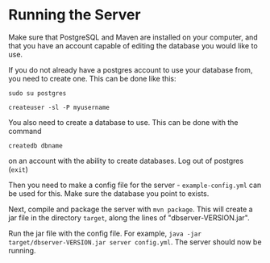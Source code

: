 # Running the Server

Make sure that PostgreSQL and Maven are installed on your computer, and that you
have an account capable of editing the database you would like to use.

If you do not already have a postgres account to use your database from, you need
to create one. This can be done like this:
```
sudo su postgres

createuser -sl -P myusername
```

You also need to create a database to use. This can be done with the command
```
createdb dbname
```
on an account with the ability to create databases. Log out of postgres (```exit```)

Then you need to make a config file for the server - ```example-config.yml```
can be used for this. Make sure the database you point to exists.

Next, compile and package the server with ```mvn package```. This will create a
jar file in the directory ```target```, along the lines of "dbserver-VERSION.jar".

Run the jar file with the config file. For example,
```java -jar target/dbserver-VERSION.jar server config.yml```. The server should
now be running.